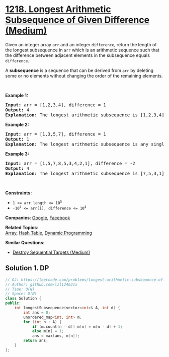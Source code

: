 # [1218. Longest Arithmetic Subsequence of Given Difference (Medium)](https://leetcode.com/problems/longest-arithmetic-subsequence-of-given-difference)

<p>Given an integer array <code>arr</code> and an integer <code>difference</code>, return the length of the longest subsequence in <code>arr</code> which is an arithmetic sequence such that the difference between adjacent elements in the subsequence equals <code>difference</code>.</p>
<p>A <strong>subsequence</strong> is a sequence that can be derived from <code>arr</code> by deleting some or no elements without changing the order of the remaining elements.</p>
<p>&nbsp;</p>
<p><strong class="example">Example 1:</strong></p>
<pre><strong>Input:</strong> arr = [1,2,3,4], difference = 1
<strong>Output:</strong> 4
<strong>Explanation: </strong>The longest arithmetic subsequence is [1,2,3,4].</pre>
<p><strong class="example">Example 2:</strong></p>
<pre><strong>Input:</strong> arr = [1,3,5,7], difference = 1
<strong>Output:</strong> 1
<strong>Explanation: </strong>The longest arithmetic subsequence is any single element.
</pre>
<p><strong class="example">Example 3:</strong></p>
<pre><strong>Input:</strong> arr = [1,5,7,8,5,3,4,2,1], difference = -2
<strong>Output:</strong> 4
<strong>Explanation: </strong>The longest arithmetic subsequence is [7,5,3,1].
</pre>
<p>&nbsp;</p>
<p><strong>Constraints:</strong></p>
<ul>
	<li><code>1 &lt;= arr.length &lt;= 10<sup>5</sup></code></li>
	<li><code>-10<sup>4</sup> &lt;= arr[i], difference &lt;= 10<sup>4</sup></code></li>
</ul>

**Companies**:
[Google](https://leetcode.com/company/google), [Facebook](https://leetcode.com/company/facebook)

**Related Topics**:  
[Array](https://leetcode.com/tag/array/), [Hash Table](https://leetcode.com/tag/hash-table/), [Dynamic Programming](https://leetcode.com/tag/dynamic-programming/)

**Similar Questions**:
* [Destroy Sequential Targets (Medium)](https://leetcode.com/problems/destroy-sequential-targets/)

## Solution 1. DP

```cpp
// OJ: https://leetcode.com/problems/longest-arithmetic-subsequence-of-given-difference/
// Author: github.com/lzl124631x
// Time: O(N)
// Space: O(N)
class Solution {
public:
    int longestSubsequence(vector<int>& A, int d) {
        int ans = 0;
        unordered_map<int, int> m;
        for (int n : A) {
            if (m.count(n - d)) m[n] = m[n - d] + 1;
            else m[n] = 1;
            ans = max(ans, m[n]);
        return ans;
    }
};
```